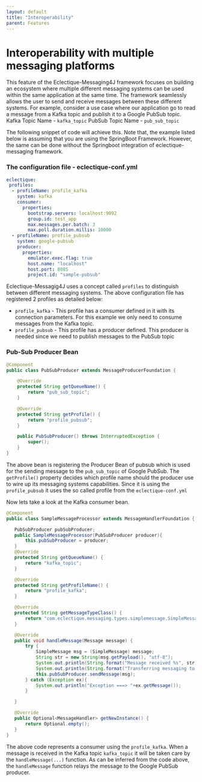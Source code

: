 ```yaml
---
layout: default
title: "Interoperability"
parent: Features
---
```


# Interoperability with multiple messaging platforms
This feature of the Eclectique-Messaging4J framework focuses on building an ecosystem where multiple different messaging systems can be used within the same application at the same time. The framework seamlessly allows the user to send and receive messages between these different systems. 
For example, consider a use case where our application go to read a message from a Kafka topic and publish it to a Google PubSub topic. 
Kafka Topic Name - `kafka_topic`
PubSub Topic Name - `pub_sub_topic`

The following snippet of code will achieve this. Note that, the example listed below is assuming that you are using the SpringBoot Framework. However, the same can be done without the Springboot integration of eclectique-messaging framework.


### The configuration file - eclectique-conf.yml
```yaml
eclectique:
 profiles:
  - profileName: profile_kafka
    system: kafka
    consumer:
      properties:
        bootstrap.servers: localhost:9092
        group.id: test_app
        max.messages.per.batch: 3
        max.poll.duration.millis: 10000
  - profileName: profile_pubsub
    system: google-pubsub
    producer:
      properties:
        emulator.exec.flag: true
        host.name: "localhost"
        host.port: 8085
        project.id: "sample-pubsub"
```


Eclectique-Messagig4J uses a concept called `profiles` to distinguish between different messaging systems. The above configuration file has registered 2 profiles as detailed below:
- `profile_kafka` - This profile has a consumer defined in it with its connection parameters. For this example we only need to consume messages from the Kafka topic.
- `profile_pubsub` - This profile has a producer defined. This producer is needed since we need to publish messages to the PubSub topic

### Pub-Sub Producer Bean
```java
@Component
public class PubSubProducer extends MessageProducerFoundation {

    @Override
    protected String getQueueName() {
        return "pub_sub_topic";
    }

    @Override
    protected String getProfile() {
        return "profile_pubsub";
    }

    public PubSubProducer() throws InterruptedException {
        super();
    }
}

```
 The above bean is registering the Producer Bean of pubsub which is used for the sending message to the `pub_sub_topic` of Google PubSub. The `getProfile()` property decides which profile name should the producer use to wire up its messaging systems capabilities. Since it is using the `profile_pubsub` it uses the so called profile from the `eclectique-conf.yml`
 
 Now lets take a look at the Kafka consumer bean.

 ```java
 @Component
public class SampleMessageProcessor extends MessageHandlerFoundation {

    PubSubProducer pubSubProducer;
    public SampleMessageProcessor(PubSubProducer producer){
        this.pubSubProducer = producer;
    }
    @Override
    protected String getQueueName() {
        return "kafka_topic";
    }

    @Override
    protected String getProfileName() {
        return "profile_kafka";
    }

    @Override
    protected String getMessageTypeClass() {
        return "com.eclectique.messaging.types.simplemessage.SimpleMessage";
    }

    @Override
    public void handleMessage(Message message) {
        try {
            SimpleMessage msg = (SimpleMessage) message;
            String str = new String(msg.getPayload(), "utf-8");
            System.out.println(String.format("Message received %s", str));
            System.out.println(String.format("Transferring messaging to PubSub"));
            this.pubSubProducer.sendMessage(msg);
        } catch (Exception ex){
            System.out.println("Exception ===> "+ex.getMessage());
        }

    }

    @Override
    public Optional<MessageHandler> getNewInstance() {
        return Optional.empty();
    }
}
 ```
The above code represents a consumer using the `profile_kafka`. When a message is received in the Kafka topic `kafka_topic` it will be taken care by the `handleMessage(...)` function. As can be inferred from the code above, the `handleMessage` function relays the message to the Google PubSub producer.

